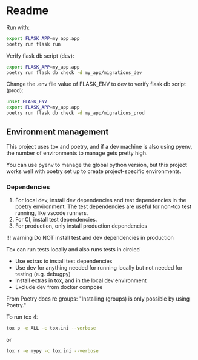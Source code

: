 # Readme

Run with:

```zsh
export FLASK_APP=my_app.app
poetry run flask run
```

Verify flask db script (dev):

```bash
export FLASK_APP=my_app.app
poetry run flask db check -d my_app/migrations_dev
```

Change the .env file value of FLASK_ENV to dev to verify flask db script (prod):

```bash
unset FLASK_ENV
export FLASK_APP=my_app.app
poetry run flask db check -d my_app/migrations_prod
```

## Environment management

This project uses tox and poetry, and if a dev machine is also using pyenv, the number of environments to manage gets pretty high.

You can use pyenv to manage the global python version, but this project works well with poetry set up to create project-specific environments.

### Dependencies

1. For local dev, install dev dependencies and test dependencies in the poetry environment. The test dependencies are useful for non-tox test running, like vscode runners.
2. For CI, install test dependencies.
3. For production, only install production dependencies

<!-- markdownlint-disable MD007 -->
<!-- prettier-ignore -->
!!! warning
    Do NOT install test and dev dependencies in production

<!-- markdownlint-enable MD007 -->

Tox can run tests locally and also runs tests in circleci

- Use extras to install test dependencies
- Use dev for anything needed for running locally but not needed for testing (e.g. debugpy)
- Install extras in tox, and in the local dev environment
- Exclude dev from docker compose

From Poetry docs re groups: "Installing (groups) is only possible by using Poetry."

To run tox 4:

```zsh
tox p -e ALL -c tox.ini --verbose
```

or

```zsh
tox r -e mypy -c tox.ini --verbose
```
